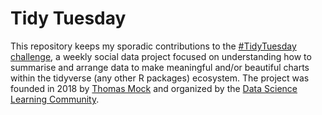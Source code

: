 # Tidy Tuesday

This repository keeps my sporadic contributions to the [#TidyTuesday challenge](https://github.com/rfordatascience/tidytuesday), a weekly social data project focused on understanding how to summarise and arrange data to make meaningful and/or beautiful charts within the tidyverse (any other R packages) ecosystem. The project was founded in 2018 by [Thomas Mock](https://thomasmock.netlify.com/) and organized by the [Data Science Learning Community](https://dslc.io/).
